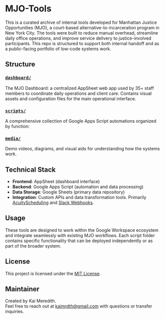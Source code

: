 # MJO-Tools

This is a curated archive of internal tools developed for Manhattan Justice Opportunities (MJO), a court-based alternative-to-incarceration program in New York City. The tools were built to reduce manual overhead, streamline daily office operations, and improve service delivery to justice-involved participants. This repo is structured to support both internal handoff and as a public-facing portfolio of low-code systems work.

## Structure

### [`dashboard/`](./dashboard/)
The MJO Dashboard: a centralized AppSheet web app used by 35+ staff members to coordinate daily operations and client care. Contains visual assets and configuration files for the main operational interface.

### [`scripts/`](./scripts/)
A comprehensive collection of Google Apps Script automations organized by function:

### [`media/`](./media/)
Demo videos, diagrams, and visual aids for understanding how the systems work.


## Technical Stack

- **Frontend**: AppSheet (dashboard interface)
- **Backend**: Google Apps Script (automation and data processing)
- **Data Storage**: Google Sheets (primary data repository)
- **Integration**: Custom APIs and data transformation tools. Primarily [AcuityScheduling](https://developers.acuityscheduling.com/) and [Slack Webhooks](https://api.slack.com/messaging/webhooks).

## Usage

These tools are designed to work within the Google Workspace ecosystem and integrate seamlessly with existing MJO workflows. Each script folder contains specific functionality that can be deployed independently or as part of the broader system.

## License

This project is licensed under the [MIT License](./LICENSE).

## Maintainer

Created by Kai Meredith.  
Feel free to reach out at kaimrdth@gmail.com with questions or transfer inquiries.
